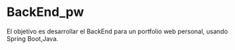 # BackEnd_pw
El objetivo es desarrollar el BackEnd para un portfolio web personal, usando Spring Boot,Java.
